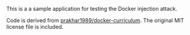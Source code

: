 This is a a sample application for testing the Docker injection attack.

Code is derived from [prakhar1989/docker-curriculum](https://github.com/prakhar1989/docker-curriculum/commit/c162c98ee8a3f18f00a5f8c28f0540ccfb31befd). The original MIT license file is included.
